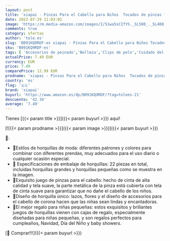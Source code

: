 ```yaml
---
layout: post
title: 'xiapai - Pinzas Para el Cabello para Niños  Tocados de pinzas femeninas  Las niñas no Lastiman el cabello  horquillas para el Cabello para Bebés  Nuevo Conjunto de Accesorios Para el Cabello'
date: 2022-07-29 11:03:02
image: 'https://m.media-amazon.com/images/I/51wa5sCIfYS._SL500_._SL400_.jpg'
comments: true
category: ofertas
author: 'tole.es'
slug: 'B091KQ9RDF-es xiapai - Pinzas Para el Cabello para Niños Tocados de...'
sku: 'B091KQ9RDF-es'
tags: [ 'Accesorios de peinado','Belleza','Clips de pelo','Cuidado del cabello','bebés','xiapai','🇪🇸', ]
actualPrice: 7.49 EUR
currency: EUR
price: 7.49
comparePrice: 12.99 EUR
prodname: 'xiapai - Pinzas Para el Cabello para Niños  Tocados de pinzas femeninas  Las niñas no Lastiman el cabello  horquillas para el Cabello para Bebés  Nuevo Conjunto de Accesorios Para el Cabello'
country: 'es'
flag: '🇪🇸'
brand: 'xiapai'
buyurl: 'https://www.amazon.es/dp/B091KQ9RDF/?tag=tolees-21'
descuento: '42.34'
average: '7.49'
---
```


Tienes [{{< param title >}}]({{< param buyurl >}}) aqui!

[![{{< param prodname >}}]({{< param image >}})]({{< param buyurl >}})

🔎:

- 👧Estilos de horquillas de moda: diferentes patrones y colores para combinar con diferentes prendas, muy adecuados para el uso diario o cualquier ocasión especial.
- 👧 Especificaciones de embalaje de horquillas: 22 piezas en total, incluidas horquillas grandes y horquillas pequeñas como se muestra en la imagen.
- 👧Exquisito juego de pinzas para el cabello: hecho de cinta de alta calidad y tela suave, la parte metálica de la pinza está cubierta con tela de cinta suave para garantizar que no dañe el cabello de los niños.
- 👧Diseño de horquilla único: lazos, flores y el diseño de accesorios para el cabello de corona hacen que las niñas sean lindas y encantadoras.
- 👧El mejor regalo para niñas pequeñas: estos exquisitos y brillantes juegos de horquillas vienen con cajas de regalo, especialmente diseñadas para niñas pequeñas, y son regalos perfectos para cumpleaños, Navidad, Día del Niño y baby showers.

[🛒 Comprar!!!]({{< param buyurl >}})
